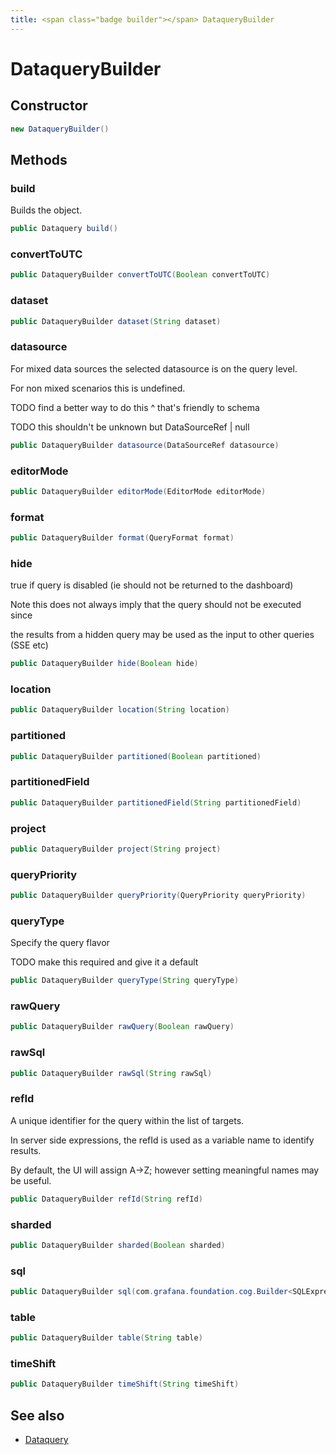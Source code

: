 ```yaml
---
title: <span class="badge builder"></span> DataqueryBuilder
---
```

# <span class="badge builder"></span> DataqueryBuilder

## Constructor

```java
new DataqueryBuilder()
```
## Methods

### <span class="badge object-method"></span> build

Builds the object.

```java
public Dataquery build()
```

### <span class="badge object-method"></span> convertToUTC

```java
public DataqueryBuilder convertToUTC(Boolean convertToUTC)
```

### <span class="badge object-method"></span> dataset

```java
public DataqueryBuilder dataset(String dataset)
```

### <span class="badge object-method"></span> datasource

For mixed data sources the selected datasource is on the query level.

For non mixed scenarios this is undefined.

TODO find a better way to do this ^ that's friendly to schema

TODO this shouldn't be unknown but DataSourceRef | null

```java
public DataqueryBuilder datasource(DataSourceRef datasource)
```

### <span class="badge object-method"></span> editorMode

```java
public DataqueryBuilder editorMode(EditorMode editorMode)
```

### <span class="badge object-method"></span> format

```java
public DataqueryBuilder format(QueryFormat format)
```

### <span class="badge object-method"></span> hide

true if query is disabled (ie should not be returned to the dashboard)

Note this does not always imply that the query should not be executed since

the results from a hidden query may be used as the input to other queries (SSE etc)

```java
public DataqueryBuilder hide(Boolean hide)
```

### <span class="badge object-method"></span> location

```java
public DataqueryBuilder location(String location)
```

### <span class="badge object-method"></span> partitioned

```java
public DataqueryBuilder partitioned(Boolean partitioned)
```

### <span class="badge object-method"></span> partitionedField

```java
public DataqueryBuilder partitionedField(String partitionedField)
```

### <span class="badge object-method"></span> project

```java
public DataqueryBuilder project(String project)
```

### <span class="badge object-method"></span> queryPriority

```java
public DataqueryBuilder queryPriority(QueryPriority queryPriority)
```

### <span class="badge object-method"></span> queryType

Specify the query flavor

TODO make this required and give it a default

```java
public DataqueryBuilder queryType(String queryType)
```

### <span class="badge object-method"></span> rawQuery

```java
public DataqueryBuilder rawQuery(Boolean rawQuery)
```

### <span class="badge object-method"></span> rawSql

```java
public DataqueryBuilder rawSql(String rawSql)
```

### <span class="badge object-method"></span> refId

A unique identifier for the query within the list of targets.

In server side expressions, the refId is used as a variable name to identify results.

By default, the UI will assign A->Z; however setting meaningful names may be useful.

```java
public DataqueryBuilder refId(String refId)
```

### <span class="badge object-method"></span> sharded

```java
public DataqueryBuilder sharded(Boolean sharded)
```

### <span class="badge object-method"></span> sql

```java
public DataqueryBuilder sql(com.grafana.foundation.cog.Builder<SQLExpression> sql)
```

### <span class="badge object-method"></span> table

```java
public DataqueryBuilder table(String table)
```

### <span class="badge object-method"></span> timeShift

```java
public DataqueryBuilder timeShift(String timeShift)
```

## See also

 * <span class="badge object-type-class"></span> [Dataquery](./object-Dataquery.md)
